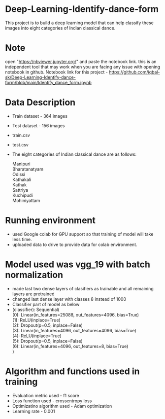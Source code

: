 # Deep-Learning-Identify-dance-form
This project is to build a deep learning model that can help classify these images into eight categories of Indian classical dance.

# Note
open "https://nbviewer.jupyter.org/" and paste the notebook link. this is
an independent tool that may work when you are facing any issue with opening notebook in github.
Notebook link for this project - https://github.com/iqbal-sk/Deep-Learning-Identify-dance-form/blob/main/Identify_dance_form.ipynb

# Data Description
- Train dataset - 364 images
- Test dataset - 156 images
- train.csv
- test.csv
- The eight categories of Indian classical dance are as follows:

    Manipuri <br />
    Bharatanatyam <br />
    Odissi <br />
    Kathakali <br />
    Kathak <br />
    Sattriya <br />
    Kuchipudi <br />
    Mohiniyattam <br />

# Running environment
- used Google colab for GPU support so that training of model will take less time.
- uploaded data to drive to provide data for colab environment.

# Model used was vgg_19 with batch normalization
- made last two dense layers of clasifiers as trainable and all remaining layers are pretrained
- changed last dense layer with classes 8 instead of 1000 
- Classifier part of model as below
-   (classifier): Sequential(  <br />
        (0): Linear(in_features=25088, out_features=4096, bias=True) <br />
        (1): ReLU(inplace=True) <br />
        (2): Dropout(p=0.5, inplace=False) <br />
        (3): Linear(in_features=4096, out_features=4096, bias=True) <br />
        (4): ReLU(inplace=True) <br />
        (5): Dropout(p=0.5, inplace=False) <br />
        (6): Linear(in_features=4096, out_features=8, bias=True) <br />
        ) <br />
    
 # Algorithm and functions used in training
 - Evaluation metric used - f1 score
 - Loss function used - crossentropy loss
 - Optimizatino algorithm used - Adam optimization
 - Learning rate - 0.001
 
 
